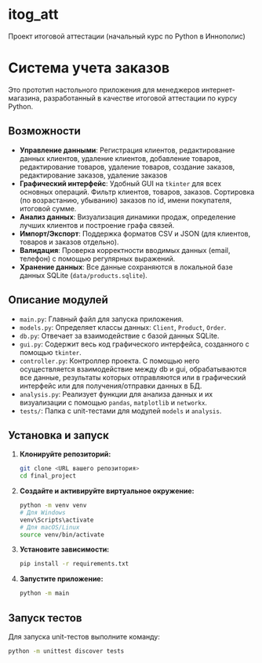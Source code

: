 # itog_att

Проект итоговой аттестации (начальный курс по Python в Иннополис)
# Система учета заказов

Это прототип настольного приложения для менеджеров интернет-магазина, разработанный в качестве итоговой аттестации по курсу Python.

## Возможности

*   **Управление данными**: Регистрация клиентов, редактирование данных клиентов, удаление клиентов, добавление товаров, редактирование товаров, удаление товаров, создание заказов, редактирование заказов, удаление заказов
*   **Графический интерфейс**: Удобный GUI на `tkinter` для всех основных операций. Фильтр клиентов, товаров, заказов. Сортировка (по возрастанию, убыванию) заказов по id, имени покупателя, итоговой сумме.
*   **Анализ данных**: Визуализация динамики продаж, определение лучших клиентов и построение графа связей.
*   **Импорт/Экспорт**: Поддержка форматов CSV и JSON (для клиентов, товаров и заказов отдельно).
*   **Валидация**: Проверка корректности вводимых данных (email, телефон) с помощью регулярных выражений.
*   **Хранение данных**: Все данные сохраняются в локальной базе данных SQLite (`data/products.sqlite`).

## Описание модулей

-   `main.py`: Главный файл для запуска приложения.
-   `models.py`: Определяет классы данных: `Client`, `Product`, `Order`.
-   `db.py`: Отвечает за взаимодействие с базой данных SQLite.
-   `gui.py`: Содержит весь код графического интерфейса, созданного с помощью `tkinter`.
-   `controller.py`: Контроллер проекта. С помощью него осуществляется взаимодействие между db и gui, обрабатываются все данные, результаты которых отправляются или в графический интерфейс или для получения/отправки данных в БД.
-   `analysis.py`: Реализует функции для анализа данных и их визуализации с помощью `pandas`, `matplotlib` и `networkx`.
-   `tests/`: Папка с unit-тестами для модулей `models` и `analysis`.

## Установка и запуск

1.  **Клонируйте репозиторий:**
    ```bash
    git clone <URL вашего репозитория>
    cd final_project
    ```

2.  **Создайте и активируйте виртуальное окружение:**
    ```bash
    python -m venv venv
    # Для Windows
    venv\Scripts\activate
    # Для macOS/Linux
    source venv/bin/activate
    ```

3.  **Установите зависимости:**
    ```bash
    pip install -r requirements.txt
    ```

4.  **Запустите приложение:**
    ```bash
    python -m main
    ```

## Запуск тестов

Для запуска unit-тестов выполните команду:

```bash
python -m unittest discover tests
```

